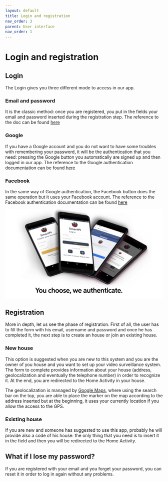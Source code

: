 ```yaml
---
layout: default
title: Login and registration
nav_order: 3
parent: User interface
nav_order: 1
---
```

#  Login and registration

## Login
The Login gives you three different mode to access in our app.

### Email and password
It is the classic method: once you are registered, you put in the fields your email and password inserted during the registration step. The reference to the doc can be found [here](https://firebase.google.com/docs/auth/android/password-auth)

### Google
If you have a Google account and you do not want to have some troubles with remembering your password, it will be the authentication that you need: pressing the Google button you automatically are signed up and then logged in our app. The reference to the Google authentication documentation can be found [here](https://firebase.google.com/docs/auth/android/google-signin)

### Facebook
In the same way of Google authentication, the Facebook button does the same operation but it uses your Facebook account. The reference to the Facebook authentication documentation can be found [here](https://firebase.google.com/docs/auth/android/facebook-login)

![Authenticate](../images/authentication.jpeg)

## Registration
More in depth, let us see the phase of registration.
First of all, the user has to fill the form with his email, username and password and once he has completed it, the next step is to create an house or join an existing house.

### New house

This option is suggested when you are new to this system and you are the owner of you house and you want to set up your video surveillance system. The form to complete provides information about your house (address, geolocalization and eventually the telephone number) in order to recognize it. At the end, you are redirected to the Home Activity in your house.

The geolocalization is managed by [Google Maps](https://developers.google.com/maps/documentation), where using the search bar on the top, you are able to place the marker on the map according to the address inserted but at the beginning, it uses your currently location if you allow the access to the GPS.

### Existing house

If you are new and someone has suggested to use this app, probably he will provide also a code of his house: the only thing that you need is to insert it in the field and then you will be redirected to the Home Activity.

## What if I lose my password?
If you are registered with your email and you forget your password, you can reset it in order to log in again without any problems.

